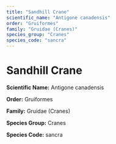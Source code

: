 ```yaml
---
title: "Sandhill Crane"
scientific_name: "Antigone canadensis"
order: "Gruiformes"
family: "Gruidae (Cranes)"
species_group: "Cranes"
species_code: "sancra"
---
```


# Sandhill Crane

**Scientific Name:** Antigone canadensis

**Order:** Gruiformes

**Family:** Gruidae (Cranes)

**Species Group:** Cranes

**Species Code:** sancra
